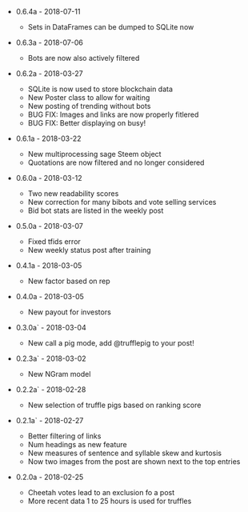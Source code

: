 - 0.6.4a - 2018-07-11

    * Sets in DataFrames can be dumped to SQLite now

- 0.6.3a - 2018-07-06

    * Bots are now also actively filtered

- 0.6.2a - 2018-03-27

    * SQLite is now used to store blockchain data
    * New Poster class to allow for waiting
    * New posting of trending without bots
    * BUG FIX: Images and links are now properly fitlered
    * BUG FIX: Better displaying on busy!

- 0.6.1a - 2018-03-22

    * New multiprocessing sage Steem object
    * Quotations are now filtered and no longer considered

- 0.6.0a - 2018-03-12

    * Two new readability scores
    * New correction for many bibots and vote selling services
    * Bid bot stats are listed in the weekly post

- 0.5.0a - 2018-03-07

    * Fixed tfids error
    * New weekly status post after training

- 0.4.1a - 2018-03-05

    * New factor based on rep

- 0.4.0a - 2018-03-05

    * New payout for investors

- 0.3.0a` - 2018-03-04

    * New call a pig mode, add @trufflepig to your post!

- 0.2.3a` - 2018-03-02

    * New NGram model

- 0.2.2a` - 2018-02-28

    * New selection of truffle pigs based on ranking score

- 0.2.1a` - 2018-02-27

    * Better filtering of links
    * Num headings as new feature
    * New measures of sentence and syllable skew and kurtosis
    * Now two images from the post are shown next to the top entries

- 0.2.0a - 2018-02-25

    * Cheetah votes lead to an exclusion fo a post
    * More recent data 1 to 25 hours is used for truffles
